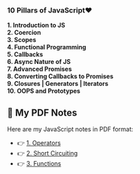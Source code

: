 ### **10 Pillars of JavaScript❤️**

**1. Introduction to JS**  
**2. Coercion**  
**3. Scopes**  
**4. Functional Programming**  
**5. Callbacks**  
**6. Async Nature of JS**  
**7. Advanced Promises**  
**8. Converting Callbacks to Promises**  
**9. Closures | Generators | Iterators**  
**10. OOPS and Prototypes**
## 📄 My PDF Notes

Here are my JavaScript notes in PDF format:

- 👉 [1. Operators](./dist/1.Operators.pdf)
- 👉 [2. Short Circuiting](./dist/2.Short_circuiting.pdf)
- 👉 [3. Functions](./dist/3.%20Functions.pdf)

